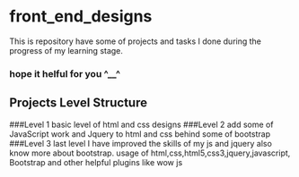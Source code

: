 # front_end_designs
This is repository have some of projects and tasks I done during the progress of my learning stage.
### hope it helful for you ^__^
## Projects Level Structure


###Level 1
 	basic level of html and css designs
###Level 2
	add some of JavaScript work and Jquery to html and css behind some of bootstrap
###Level 3
	last level I have improved the skills of my js and jquery also know more about bootstrap.
	usage of html,css,html5,css3,jquery,javascript, Bootstrap and other helpful plugins like wow js
